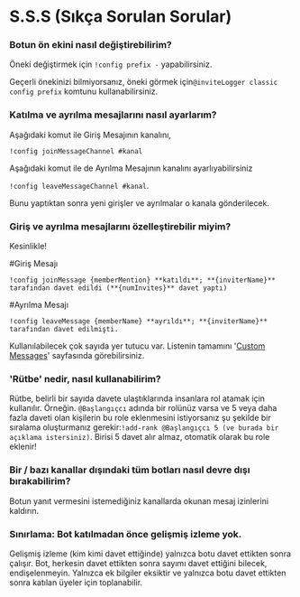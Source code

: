 # S.S.S (Sıkça Sorulan Sorular)

### Botun ön ekini nasıl değiştirebilirim?

Öneki değiştirmek için `!config prefix -` yapabilirsiniz.

Geçerli önekinizi bilmiyorsanız, öneki görmek için`@inviteLogger classic config prefix` komtunu kullanabilirsiniz.

### Katılma ve ayrılma mesajlarını nasıl ayarlarım?

Aşağıdaki komut ile Giriş Mesajının kanalını,

`!config joinMessageChannel #kanal`

Aşağıdaki komut ile de Ayrılma Mesajının kanalını ayarlıyabilirsiniz

`!config leaveMessageChannel #kanal`.

Bunu yaptıktan sonra yeni girişler ve ayrılmalar o kanala gönderilecek.

### Giriş ve ayrılma mesajlarını özelleştirebilir miyim?

Kesinlikle!

#Giriş Mesajı

`!config joinMessage {memberMention} **katıldı**; **{inviterName}** tarafından davet edildi (**{numInvites}** davet yaptı)`

#Ayrılma Mesajı

`!config leaveMessage {memberName} **ayrıldı**; **{inviterName}** tarafından davet edilmişti.`

Kullanılabilecek çok sayıda yer tutucu var. Listenin tamamını '[Custom Messages](/tr/modules/invites/custom-messages.md)' sayfasında görebilirsiniz.

### 'Rütbe' nedir, nasıl kullanabilirim?

Rütbe, belirli bir sayıda davete ulaştıklarında insanlara rol atamak için kullanılır. Örneğin. `@Başlangıçcı` adında bir rolünüz varsa ve 5 veya daha fazla daveti olan kişilerin bu role eklenmesini istiyorsanız şu şekilde bir sıralama oluşturmanız gerekir:`!add-rank @Başlangıçcı 5 (ve burada bir açıklama istersiniz)`. Birisi 5 davet alır almaz, otomatik olarak bu role eklenir!

### Bir / bazı kanallar dışındaki tüm botları nasıl devre dışı bırakabilirim?

Botun yanıt vermesini istemediğiniz kanallarda okunan mesaj izinlerini kaldırın.

### Sınırlama: Bot katılmadan önce gelişmiş izleme yok.

Gelişmiş izleme \(kim kimi davet ettiğinde\) yalnızca botu davet ettikten sonra çalışır. Bot, herkesin davet ettikten sonra sayımı davet ettiğini bilecek, endişelenmeyin. Yalnızca ek bilgiler eksiktir ve yalnızca botu davet ettikten sonra katılan üyeler için toplanabilir.

